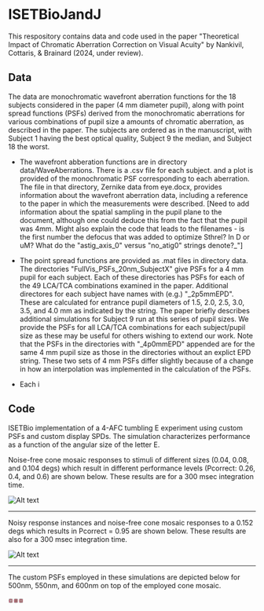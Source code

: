 # ISETBioJandJ

This respository contains data and code used in the paper "Theoretical Impact of Chromatic Aberration Correction on Visual Acuity"
by Nankivil, Cottaris, & Brainard (2024, under review).

## Data
The data are monochromatic wavefront aberration functions for the 18 subjects considered in the paper (4 mm diameter pupil), along with point spread functions (PSFs) derived from the monochromatic aberrations for various combinations of pupil size a amounts of chromatic aberration, as described in the paper.  The subjects are ordered as in the manuscript, with Subject 1 having the best optical quality, Subject 9 the median, and Subject 18 the worst. 

  - The wavefront abberation functions are in directory data/WaveAberrations.  There is a .csv file for each subject. and a plot is provided of the monochromatic PSF corresponding to each aberration.  The file in that directory, Zernike data from eye.docx, provides information about the wavefront aberration data, including a reference to the paper in which the measurements were described. [Need to add information about the spatial sampling in the pupil plane to the document, although one could deduce this from the fact that the pupil was 4mm. Might also explain the code that leads to the filenames - is the first number the defocus that was added to optimize Sthrel? In D or uM? What do the "astig_axis_0" versus "no_atig0" strings denote?_"]

  - The point spread functions are provided as .mat files in directory data.  The directories "FullVis_PSFs_20nm_SubjectX" give PSFs for a 4 mm pupil for each subject.  Each of these directories has PSFs for each of the 49 LCA/TCA combinations examined in the paper.  Additional directores for each subject have names with (e.g.) "_2p5mmEPD".  These are calculated for entrance pupil diameters of 1.5, 2.0, 2.5, 3.0, 3.5, and 4.0 mm as indicated by the string.  The paper briefly describes additional simulations for Subject 9 run at this series of pupil sizes. We provide the PSFs for all LCA/TCA combinations for each subject/pupil size as these may be useful for others wishing to extend our work.  Note that the PSFs in the directories with "_4p0mmEPD" appended are for the same 4 mm pupil size as those in the directories without an explict EPD string. These two sets of 4 mm PSFs differ slightly because of a change in how an interpolation was implemented in the calculation of the PSFs.

  - Each i

## Code
ISETBio implementation of a 4-AFC tumbling E experiment using custom PSFs and custom display SPDs.
The simulation characterizes performance as a function of the angular size of the letter E.

Noise-free cone mosaic responses to stimuli of different sizes (0.04, 0.08, and 0.104 degs) which result in different performance levels (Pcorrect: 0.26, 0.4, and 0.6) are shown below.
These results are for a 300 msec integration time.

<img
  src="/figures/noisefree.png"
  alt="Alt text"
  title="Noise-free cone mosaic response instances"
  style="display: inline-block; margin: 0 auto; max-width: 300px">
  
---
  
Noisy response instances and noise-free cone mosaic responses to a 0.152 degs which results in Pcorrect = 0.95 are shown below.
These results are also for a 300 msec integration time.

<img
  src="/figures/noisy.png"
  alt="Alt text"
  title="Noisy cone mosaic response instances"
  style="display: inline-block; margin: 0 auto; max-width: 300px">

---

The custom PSFs employed in these simulations are depicted below for 500nm, 550nm, and 600nm on top of the employed cone mosaic.

<img
  src="/figures/PSFsAndConeMosaic.png"
  alt="Alt text"
  title="Noisy cone mosaic response instances"
  style="display: inline-block; margin: 0 auto; max-width: 30px">
  
